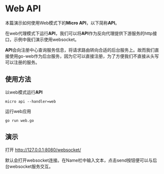# Web API

本篇演示如何使用Web模式下的**Micro API**，以下简称**API**。

在web代理模式下运行**API**，我们可以将**API**作为反向代理提供下游服务的http接口，示例中我们演示使用websocket。

**API**会向注册中心查询服务信息，将请求路由转向合适的后台服务上。故而我们直接使用go-web作为后台服务，因为它可以直接注册，为了方便我们不直接从头写可以注册的服务。

## 使用方法

以web模式运行**API**

```
micro api --handler=web
```

运行web应用

```
go run web.go
```

## 演示

打开 http://127.0.0.1:8080/websocket/

默认会打开websocket连接。在Name栏中输入文本，点击send按钮便可以与后台websocket服务交互。